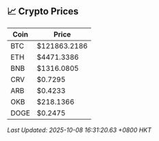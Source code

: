 ## 📈 Crypto Prices

| Coin | Price |
| ---- | ----- |
| BTC | $121863.2186 |
| ETH | $4471.3386 |
| BNB | $1316.0805 |
| CRV | $0.7295 |
| ARB | $0.4233 |
| OKB | $218.1366 |
| DOGE | $0.2475 |

_Last Updated: 2025-10-08 16:31:20.63 +0800 HKT_